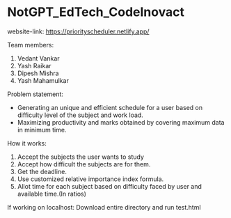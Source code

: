 # NotGPT_EdTech_CodeInovact
website-link: https://priorityscheduler.netlify.app/

Team members:
1. Vedant Vankar
2. Yash Raikar
3. Dipesh Mishra
4. Yash Mahamulkar

Problem statement:
- Generating an unique and efficient schedule for a user based on difficulty level of the subject and work load.
- Maximizing productivity and marks obtained by covering maximum data in minimum time.

How it works:
1. Accept the subjects the user wants to study
2. Accept how difficult the subjects are for them.
3. Get the deadline.
4. Use customized relative importance index formula.
5. Allot time for each subject based on difficulty faced by user and available time.(In ratios)

If working on localhost: Download entire directory and run test.html
